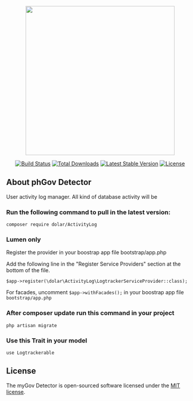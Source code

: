 <p align="center"><a href="https://laravel.com" target="_blank"><img src="https://raw.githubusercontent.com/laravel/art/master/logo-lockup/5%20SVG/2%20CMYK/1%20Full%20Color/laravel-logolockup-cmyk-red.svg" width="400"></a></p>

<p align="center">
<a href="https://travis-ci.org/laravel/framework"><img src="https://travis-ci.org/laravel/framework.svg" alt="Build Status"></a>
<a href="https://packagist.org/packages/laravel/framework"><img src="https://img.shields.io/packagist/dt/laravel/framework" alt="Total Downloads"></a>
<a href="https://packagist.org/packages/laravel/framework"><img src="https://img.shields.io/packagist/v/laravel/framework" alt="Latest Stable Version"></a>
<a href="https://packagist.org/packages/laravel/framework"><img src="https://img.shields.io/packagist/l/laravel/framework" alt="License"></a>
</p>

## About phGov Detector

User activity log manager. All kind of database activity will be 

### Run the following command to pull in the latest version:

```
composer require dolar/ActivityLog
```

### Lumen only

Register the provider in your boostrap app file bootstrap/app.php

Add the following line in the "Register Service Providers" section at the bottom of the file.

```
$app->register(\dolar\ActivityLog\LogtrackerServiceProvider::class);
```

For facades, uncomment ```$app->withFacades();``` in your boostrap app file ```bootstrap/app.php```

### After composer update run this command in your project

```
php artisan migrate
```

### Use this Trait in your model

```
use Logtrackerable
```

## License

The myGov Detector is open-sourced software licensed under the [MIT license](https://opensource.org/licenses/MIT).
